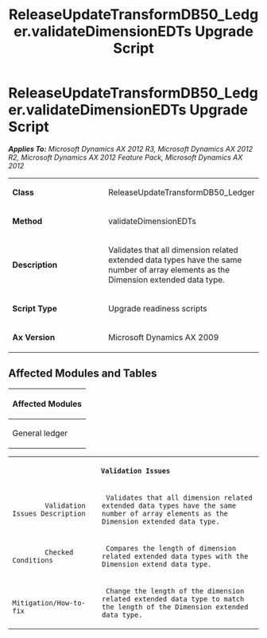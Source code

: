 ﻿---
title: ReleaseUpdateTransformDB50_Ledger.validateDimensionEDTs Upgrade Script
TOCTitle: ReleaseUpdateTransformDB50_Ledger.validateDimensionEDTs Upgrade Script
ms:assetid: eae8b386-a7ed-1ec5-6541-e18039718832
ms:mtpsurl: https://msdn.microsoft.com/en-us/library/JJ719881(v=AX.60)
ms:contentKeyID: 49711953
ms.date: 05/18/2015
mtps_version: v=AX.60
---

# ReleaseUpdateTransformDB50\_Ledger.validateDimensionEDTs Upgrade Script 


_**Applies To:** Microsoft Dynamics AX 2012 R3, Microsoft Dynamics AX 2012 R2, Microsoft Dynamics AX 2012 Feature Pack, Microsoft Dynamics AX 2012_

<table>
<colgroup>
<col style="width: 50%" />
<col style="width: 50%" />
</colgroup>
<tbody>
<tr class="odd">
<td><p><strong>Class</strong></p></td>
<td><p>ReleaseUpdateTransformDB50_Ledger</p></td>
</tr>
<tr class="even">
<td><p><strong>Method</strong></p></td>
<td><p>validateDimensionEDTs</p></td>
</tr>
<tr class="odd">
<td><p><strong>Description</strong></p></td>
<td><p>Validates that all dimension related extended data types have the same number of array elements as the Dimension extended data type.</p></td>
</tr>
<tr class="even">
<td><p><strong>Script Type</strong></p></td>
<td><p>Upgrade readiness scripts</p></td>
</tr>
<tr class="odd">
<td><p><strong>Ax Version</strong></p></td>
<td><p>Microsoft Dynamics AX 2009</p></td>
</tr>
</tbody>
</table>


## Affected Modules and Tables

<table>
<colgroup>
<col style="width: 100%" />
</colgroup>
<thead>
<tr class="header">
<th><p>Affected Modules</p></th>
</tr>
</thead>
<tbody>
<tr class="odd">
<td><p>General ledger</p></td>
</tr>
</tbody>
</table>


<table xmlns="http://www.w3.org/1999/xhtml">
              <tr><th colspan="2">
		
   <p>
   
	 Validation Issues
  </p>
  </th></tr>
              <tr><td>
		
   <p>
   
	 
            Validation Issues Description
          
  </p>
  </td><td>
		
   <p>
   
	 Validates that all dimension related extended data types have the same number of array elements as the Dimension extended data type.
  </p>
  </td></tr>
              <tr><td>
		
   <p>
   
	 
            Checked Conditions
          
  </p>
  </td><td>
		
   <p>
   
	 Compares the length of dimension related extended data types with the Dimension extend data type.
  </p>
  </td></tr>
              <tr><td>
		
   <p>
   
	 
            Mitigation/How-to-fix
          
  </p>
  </td><td>
		
   <p>
   
	 Change the length of the dimension related extended data type to match the length of the Dimension extended data type.
  </p>
  </td></tr>
            </table>

  


